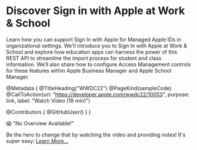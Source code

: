 # Discover Sign in with Apple at Work & School

Learn how you can support Sign In with Apple for Managed Apple IDs in organizational settings. We'll introduce you to Sign In with Apple at Work & School and explore how education apps can harness the power of this REST API to streamline the import process for student and class information. We’ll also share how to configure Access Management controls for these features within Apple Business Manager and Apple School Manager.

@Metadata {
   @TitleHeading("WWDC22")
   @PageKind(sampleCode)
   @CallToAction(url: "https://developer.apple.com/wwdc22/10053", purpose: link, label: "Watch Video (19 min)")

   @Contributors {
      @GitHubUser(<replace this with your GitHub handle>)
   }
}

😱 "No Overview Available!"

Be the hero to change that by watching the video and providing notes! It's super easy:
 [Learn More…](https://wwdcnotes.com/documentation/wwdcnotes/contributing)

